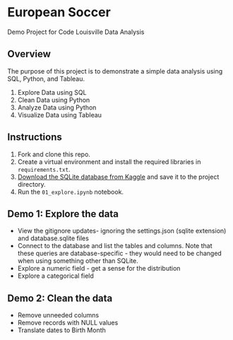 # European Soccer

Demo Project for Code Louisville Data Analysis

## Overview

The purpose of this project is to demonstrate a simple data analysis using SQL, 
Python, and Tableau.

1. Explore Data using SQL
1. Clean Data using Python
1. Analyze Data using Python
1. Visualize Data using Tableau


## Instructions

1. Fork and clone this repo.
1. Create a virtual environment and install the required libraries in 
`requirements.txt`.
1. [Download the SQLite database from Kaggle](https://www.kaggle.com/datasets/hugomathien/soccer) 
and save it to the project directory.
1. Run the `01_explore.ipynb` notebook.


## Demo 1: Explore the data

- View the gitignore updates- ignoring the settings.json (sqlite extension) and
database.sqlite files
- Connect to the database and list the tables and columns. Note that these queries
are database-specific - they would need to be changed when using something other
than SQLite.
- Explore a numeric field - get a sense for the distribution
- Explore a categorical field


## Demo 2: Clean the data

- Remove unneeded columns
- Remove records with NULL values
- Translate dates to Birth Month
